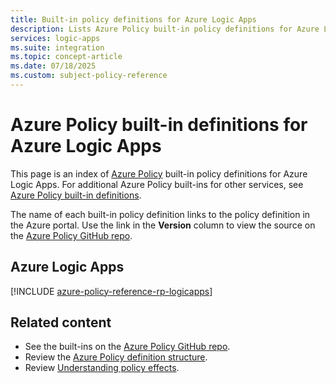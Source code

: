 ```yaml
---
title: Built-in policy definitions for Azure Logic Apps
description: Lists Azure Policy built-in policy definitions for Azure Logic Apps. These built-in policy definitions provide common approaches to managing your Azure resources.
services: logic-apps
ms.suite: integration
ms.topic: concept-article
ms.date: 07/18/2025
ms.custom: subject-policy-reference
---
```


# Azure Policy built-in definitions for Azure Logic Apps

This page is an index of [Azure Policy](../governance/policy/overview.md) built-in policy
definitions for Azure Logic Apps. For additional Azure Policy built-ins for other services,
see [Azure Policy built-in definitions](../governance/policy/samples/built-in-policies.md).

The name of each built-in policy definition links to the policy definition in the Azure portal. Use
the link in the **Version** column to view the source on the
[Azure Policy GitHub repo](https://github.com/Azure/azure-policy).

## Azure Logic Apps

[!INCLUDE [azure-policy-reference-rp-logicapps](~/azure-policy-autogen-docs/includes/policy/reference/byrp/microsoft.logic.md)]

## Related content

- See the built-ins on the [Azure Policy GitHub repo](https://github.com/Azure/azure-policy).
- Review the [Azure Policy definition structure](../governance/policy/concepts/definition-structure.md).
- Review [Understanding policy effects](../governance/policy/concepts/effects.md).
